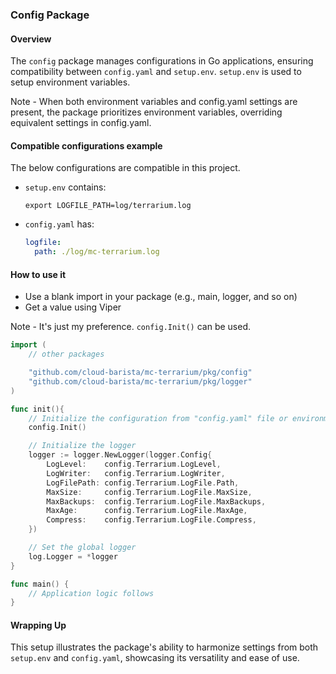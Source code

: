 ### Config Package

#### Overview

The `config` package manages configurations in Go applications,
ensuring compatibility between `config.yaml` and `setup.env`.
`setup.env` is used to setup environment variables.

Note - When both environment variables and config.yaml settings are present,
the package prioritizes environment variables, overriding equivalent settings in config.yaml.

#### Compatible configurations example

The below configurations are compatible in this project.

- `setup.env` contains:

  ```
  export LOGFILE_PATH=log/terrarium.log
  ```

- `config.yaml` has:
  ```yaml
  logfile:
    path: ./log/mc-terrarium.log
  ```

#### How to use it

- Use a blank import in your package (e.g., main, logger, and so on)
- Get a value using Viper

Note - It's just my preference. `config.Init()` can be used.

```go
import (
    // other packages

    "github.com/cloud-barista/mc-terrarium/pkg/config"
    "github.com/cloud-barista/mc-terrarium/pkg/logger"
)

func init(){
	// Initialize the configuration from "config.yaml" file or environment variables
	config.Init()

	// Initialize the logger
	logger := logger.NewLogger(logger.Config{
		LogLevel:    config.Terrarium.LogLevel,
		LogWriter:   config.Terrarium.LogWriter,
		LogFilePath: config.Terrarium.LogFile.Path,
		MaxSize:     config.Terrarium.LogFile.MaxSize,
		MaxBackups:  config.Terrarium.LogFile.MaxBackups,
		MaxAge:      config.Terrarium.LogFile.MaxAge,
		Compress:    config.Terrarium.LogFile.Compress,
	})

	// Set the global logger
	log.Logger = *logger
}

func main() {
    // Application logic follows
}
```

#### Wrapping Up

This setup illustrates the package's ability to harmonize settings from both `setup.env` and `config.yaml`,
showcasing its versatility and ease of use.
